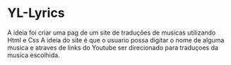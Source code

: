 # YL-Lyrics
A ideia foi criar uma pag de um site de traduções de musicas utilizando Html e Css
A ideia do site é que o usuario possa digitar o nome de alguma musica e atraves de links do Youtube ser direcionado para traduçoes da musica escolhida.
